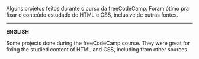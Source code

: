 ﻿Alguns projetos feitos durante o curso da freeCodeCamp. Foram ótimo pra fixar o conteúdo estudado de HTML e CSS, inclusive de outras fontes.

<hr>
<b>ENGLISH</b>

Some projects done during the freeCodeCamp course. They were great for fixing the studied content of HTML and CSS, including from other sources.